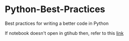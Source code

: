 # Python-Best-Practices
Best practices for writing a better code in Python

If notebook doesn't open in gtihub then, refer to this [link](https://nbviewer.org/github/Mohan-Gupta/Python-Best-Practices/blob/main/Python%20Best%20Practices.ipynb)
